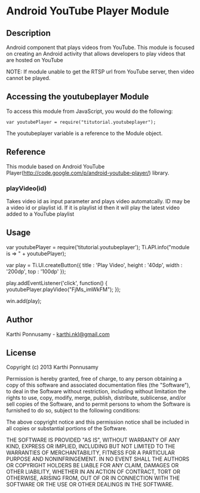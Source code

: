 # Android YouTube Player Module

## Description

Android component that plays videos from YouTube. This module is focused on creating an Android activity that allows developers to play videos that are hosted on YouTube

NOTE: If module unable to get the RTSP url from YouTube server, then video cannot be played.

## Accessing the youtubeplayer Module

To access this module from JavaScript, you would do the following:

	var youtubePlayer = require("titutorial.youtubeplayer");

The youtubeplayer variable is a reference to the Module object.

## Reference

This module based on Android YouTube Player(http://code.google.com/p/android-youtube-player/) library.

### playVideo(id)

Takes video id as input parameter and plays video automatcally. ID may be a video id or playlist id.
If it is playlist id then it will play the latest video added to a YouTube playlist

## Usage

var youtubePlayer = require('titutorial.youtubeplayer');
Ti.API.info("module is => " + youtubePlayer);

var play = Ti.UI.createButton({
	title : 'Play Video',
	height : '40dp',
	width : '200dp',
	top : '100dp'
});

play.addEventListener('click', function() {
	youtubePlayer.playVideo("FjMs_imWkFM");
});

win.add(play);

## Author

Karthi Ponnusamy - karthi.nkl@gmail.com

## License

Copyright (c) 2013 Karthi Ponnusamy

Permission is hereby granted, free of charge, to any person obtaining a copy of this software and associated documentation files (the "Software"), to deal in the Software without restriction, including without limitation the rights to use, copy, modify, merge, publish, distribute, sublicense, and/or sell copies of the Software, and to permit persons to whom the Software is furnished to do so, subject to the following conditions:

The above copyright notice and this permission notice shall be included in all copies or substantial portions of the Software.

THE SOFTWARE IS PROVIDED "AS IS", WITHOUT WARRANTY OF ANY KIND, EXPRESS OR IMPLIED, INCLUDING BUT NOT LIMITED TO THE WARRANTIES OF MERCHANTABILITY, FITNESS FOR A PARTICULAR PURPOSE AND NONINFRINGEMENT. IN NO EVENT SHALL THE AUTHORS OR COPYRIGHT HOLDERS BE LIABLE FOR ANY CLAIM, DAMAGES OR OTHER LIABILITY, WHETHER IN AN ACTION OF CONTRACT, TORT OR OTHERWISE, ARISING FROM, OUT OF OR IN CONNECTION WITH THE SOFTWARE OR THE USE OR OTHER DEALINGS IN THE SOFTWARE.
